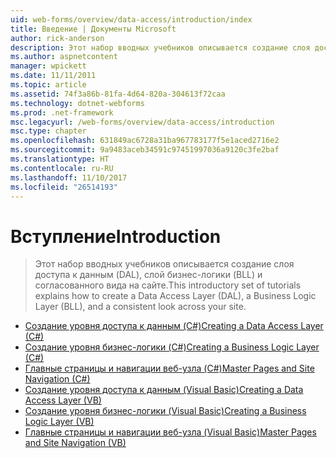 ```yaml
---
uid: web-forms/overview/data-access/introduction/index
title: Введение | Документы Microsoft
author: rick-anderson
description: Этот набор вводных учебников описывается создание слоя доступа к данным (DAL), слой бизнес-логики (BLL) и согласованного вида на сайте.
ms.author: aspnetcontent
manager: wpickett
ms.date: 11/11/2011
ms.topic: article
ms.assetid: 74f3a86b-81fa-4d64-820a-304613f72caa
ms.technology: dotnet-webforms
ms.prod: .net-framework
msc.legacyurl: /web-forms/overview/data-access/introduction
msc.type: chapter
ms.openlocfilehash: 631849ac6728a31ba967783177f5e1aced2716e2
ms.sourcegitcommit: 9a9483aceb34591c97451997036a9120c3fe2baf
ms.translationtype: HT
ms.contentlocale: ru-RU
ms.lasthandoff: 11/10/2017
ms.locfileid: "26514193"
---
```

<a name="introduction"></a><span data-ttu-id="968b9-103">Вступление</span><span class="sxs-lookup"><span data-stu-id="968b9-103">Introduction</span></span>
====================
> <span data-ttu-id="968b9-104">Этот набор вводных учебников описывается создание слоя доступа к данным (DAL), слой бизнес-логики (BLL) и согласованного вида на сайте.</span><span class="sxs-lookup"><span data-stu-id="968b9-104">This introductory set of tutorials explains how to create a Data Access Layer (DAL), a Business Logic Layer (BLL), and a consistent look across your site.</span></span>


- [<span data-ttu-id="968b9-105">Создание уровня доступа к данным (C#)</span><span class="sxs-lookup"><span data-stu-id="968b9-105">Creating a Data Access Layer (C#)</span></span>](creating-a-data-access-layer-cs.md)
- [<span data-ttu-id="968b9-106">Создание уровня бизнес-логики (C#)</span><span class="sxs-lookup"><span data-stu-id="968b9-106">Creating a Business Logic Layer (C#)</span></span>](creating-a-business-logic-layer-cs.md)
- [<span data-ttu-id="968b9-107">Главные страницы и навигации веб-узла (C#)</span><span class="sxs-lookup"><span data-stu-id="968b9-107">Master Pages and Site Navigation (C#)</span></span>](master-pages-and-site-navigation-cs.md)
- [<span data-ttu-id="968b9-108">Создание уровня доступа к данным (Visual Basic)</span><span class="sxs-lookup"><span data-stu-id="968b9-108">Creating a Data Access Layer (VB)</span></span>](creating-a-data-access-layer-vb.md)
- [<span data-ttu-id="968b9-109">Создание уровня бизнес-логики (Visual Basic)</span><span class="sxs-lookup"><span data-stu-id="968b9-109">Creating a Business Logic Layer (VB)</span></span>](creating-a-business-logic-layer-vb.md)
- [<span data-ttu-id="968b9-110">Главные страницы и навигации веб-узла (Visual Basic)</span><span class="sxs-lookup"><span data-stu-id="968b9-110">Master Pages and Site Navigation (VB)</span></span>](master-pages-and-site-navigation-vb.md)
